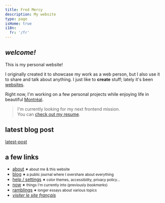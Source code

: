 ```yaml
---
title: Fred Mercy
description: My website
type: page
isHome: true
i18n:
  fr: '/fr'
---
```


## _welcome!_

This is my personal website!

I originally created it to showcase my work as a web person, but I also use it to share and talk about anything. I just like to **create** stuff; lately it's been [websites](/resume).

Right now, I'm working on a few personal projects while enjoying life in beautiful <a href="https://www.openstreetmap.org/#map=16/45.5386/-73.6174&layers=N" target="_blank" rel="noopener noreferrer">Montréal</a>.

> I'm currently looking for my next frontend mission.<br>You can [check out my resume](/resume).

## latest blog post

[latest-post]()

## a few links

- [about](/about) <small class="color-secondary">✷ about me & this website</small>
- [blog](/blog) <small class="color-secondary">✷ a public journal where I overshare about everything</small>
- <a href="/help" data-component="emit" data-event="SHOW_BOX_HELP">help / settings</a> <small class="color-secondary">✷ color themes, accessibility, privacy policy...</small>
- [now](/now) <small class="color-secondary">✷ things I'm currently into (previously _bookmarks_)</small>
- [ramblings](/ramblings) <small class="color-secondary">✷ longer essays about various topics</small>
- <a href="/fr" lang="fr"><i>visiter le site français</i></a>
